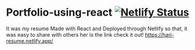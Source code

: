 # Portfolio-using-react  [![Netlify Status](https://api.netlify.com/api/v1/badges/715135ca-cb20-4d61-8819-d81eb80bebff/deploy-status)](https://app.netlify.com/sites/hari-resume/deploys)
It was my resume Made with React and Deployed through Netlify so that, it was easy to share with others 
her is the link check it out! https://hari-resume.netlify.app/
